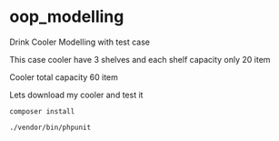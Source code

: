 # oop_modelling
Drink Cooler Modelling with test case

This case cooler have 3 shelves and each shelf capacity only 20 item

Cooler total capacity 60 item

Lets download my cooler and test it


```
composer install
``` 


```
./vendor/bin/phpunit
```
